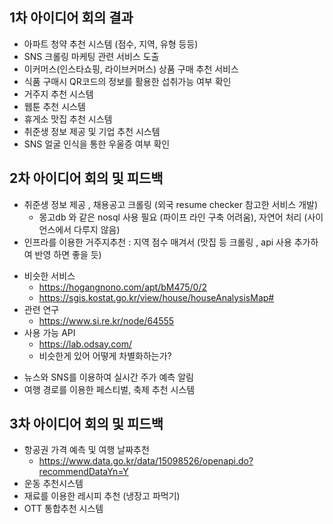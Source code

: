 ## 1차 아이디어 회의 결과
- 아파트 청약 추천 시스템 (점수, 지역, 유형 등등)
- SNS 크롤링 마케팅 관련 서비스 도출
- 이커머스(인스타쇼핑, 라이브커머스) 상품 구매 추천 서비스
- 식품 구매시 QR코드의 정보를 활용한 섭취가능 여부 확인
- 거주지 추천 시스템
- 웹툰 추천 시스템
- 휴게소 맛집 추천 시스템
- 취준생 정보 제공 및 기업 추천 시스템
- SNS 얼굴 인식을 통한 우울증 여부 확인

## 2차 아이디어 회의 및 피드백
* 취준생 정보 제공  , 채용공고 크롤링 (외국 resume checker 참고한 서비스 개발)
    - 몽고db 와 같은 nosql 사용 필요 (파이프 라인 구축 어려움), 자연어 처리 (사이언스에서 다루지 않음)
* 인프라를 이용한 거주지추천 :  지역 점수 매겨서 (맛집 등 크롤링 , api 사용 추가하여 반영 하면 좋을 듯)
- 비슷한 서비스
    - https://hogangnono.com/apt/bM475/0/2
    - https://sgis.kostat.go.kr/view/house/houseAnalysisMap#
- 관련 연구
    - https://www.si.re.kr/node/64555
- 사용 가능 API
    - https://lab.odsay.com/
    - 비슷한게 있어 어떻게 차별화하는가?
* 뉴스와 SNS를 이용하여 실시간 주가 예측 알림
* 여행 경로를 이용한 페스티벌, 축제 추천 시스템

## 3차 아이디어 회의 및 피드백
* 항공권 가격 예측 및 여행 날짜추천
    - https://www.data.go.kr/data/15098526/openapi.do?recommendDataYn=Y
* 운동 추천시스템
* 재료를 이용한 레시피 추천 (냉장고 파먹기)
* OTT 통합추천 시스템